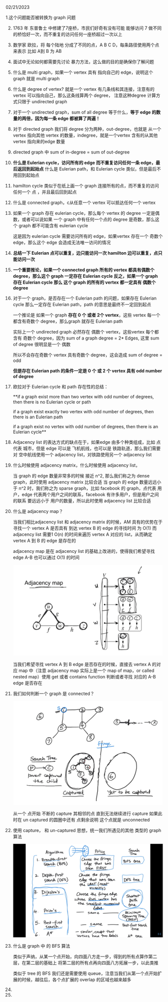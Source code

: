 02/21/2023

1.这个问题能否被转换为 graph 问题

2. 1763 年 东普鲁士 中修建了7座桥，市民们好奇有没有可能 能够访问 7 做不同的桥恰好一次，而不重复的访问任何一座桥超过一次以上

3. 数学家 欧拉，将 每个陆地 分成了不同的点，A B C D，每条路径使用两个点来表示 比如 A到 B 为 AB

4. 面试中无论如何都需要先讨论 暴力方法，这么做的目的是确保你了解问题

5. 什么是 multi graph，如果一个 vertex 具有 指向自己的 edge，说明这个 graph 就是 multi graph

6. 什么是 degree of vertex? 就是一个 vertex 有几条线和其连接，注意有的 vertex 可以指向自己，那么这条线算两个 degree， 注意这种degree 计算方式只限于 undirected graph

7. 对于一个 undirected graph，sum of all degree 等于什么，**等于 edge 的数量的两倍，因为每一条 edge 都被算了两遍！** 

8. 对于 directed graph 我们将 degree 分为两种，out-degree，也就是 从一个 vertex 指向其他 vertex 的数量，indegree，就是一个vertex 含有的从其他 vertex 指向来的edge 数量

9. directed graph 中 sum of in-degree = sum of out-degree

10. **什么是 Eulerian cycle，访问所有的 edge 而不重复访问任何一条 edge，最后返回到起始点**
    什么是 Eulerian path，和 Eulerian cycle 类似，但是最后不用回到起始点
    

11. hamilton cycle 类似于在纸上画一个 graph 连接所有的点，而不重复的访问任何一个 点
    ，并且最后回到起点

12. 什么是 connected graph，c从任意一个 vertex 可以抵达任何一个 vertex

13. 如果一个 graph 存在 eulerian cycle，那么每个 vertex 的 degree 一定是偶数，或者可以说如果 一个 graph 中有任何一个点的 degree 是奇数，那么这个 graph 都不可能含有 eulerian cycle

    这是因为 eulerian cycle 需要访问所有的 edge，如果vertex 存在一个 奇数个 edge，那么这个 edge 会造成无法唯一访问的情况

14. **总结一下 Eulerian 点可以重复，边只能访问一次
    hamilton 边可以重复，点只能访问一次**

15. **一个重要推论，如果一个 connected graph 所有的 vertex 都具有偶数个 degree，那么这个 graph 一定存在 Eulerian cycle
    反之，如果一个 graph 存在 Eulerian cycle 那么 这个 graph 的所有的 vertex 都一定具有 偶数个 degree**

16. 对于一个 graph，是否存在一个 Eulerian path 的问题，如果存在 Eulerian cycle 那么一定存在 Eulerian path，path 的意思是最终不一定回到起点

    一个推论是 如果一个 graph **存在 0 个 或者 2个 vertex**，这些 vertex 每一个都含有奇数个 degree，那么graph 就存在 Eulerian path

    实际上一个 undirected graph 必然存在 偶数个 vertex，这些vertex 每个都含有 奇数个 degree，因为 sum of a graph degree = 2* Edges, 这里 sum of degree 很明显是一个 偶数
    
    所以不会存在奇数个 vertex 具有奇数个 degree，这会造成 sum of degree = odd

    **但是存在 Eulerian path 的条件一定是 0 个 或 2 个 vertex 具有 odd number of degree**

    

17. 欧拉对于 Eulerian cycle 和 path 存在性的总结：

    **if a graph exist more than two vertex with odd number of degrees, then there is no Eulerian cycle or path

    if a graph exist exactly two vertex with odd number of degrees, then there is an Eulerian path

    if a graph exist no vertex with odd number of degrees, then there is an Eulerian cycle**

18. Adjacency list 的表达方式的缺点在于，如果edge 由多个种类组成，比如 点代表 城市，但是 edge 可以是 飞机航线，也可以是 铁路轨道，那么我们需要对 空中航线使用一个 adjacency list，对铁路使用另一个 adjacency list

19. 什么时候使用 adjacency matrix，什么时候使用 adjacency list，
    
    当 graph 的 edge 数量非常多的时候 接近 n^2, 那么我们称之为 dense graph，此时使用 adjacency matrix 比较合适
    当 graph 的 edge 数量远远小于 n^2 时，我们称之为 sparse graph，比如 facebook 的 graph，点代表 用户，edge 代表两个用户之间的联系，facebook 有许多用户，但是用户之间的联系 要远远小于 用户的数量，所以此时使用 adjacency list 比较合适

20. 什么是 adjacency map？
    
    当我们相比adjacency list 和 adjacency matrix 的时候，AM 具有的优势在于 寻找一个 vertex A 是否具有 到达 vertex B 的 edge 的寻找时间 为 O(1)
    而 adjacency list 需要1 O(n) 的时间来遍历 vertex A 对应的 list，从而确定 vertex A 到 B 的 edge 是存在的
    
    adjacency map 是在 adjacency list 的基础上改进的，使得我们希望寻找 edge A-B 也可以通过 O(1) 的时间

    ![image](https://github.com/lizy331/Interview-kickstart/blob/main/src/img/adjacency-map.png)

    当我们希望寻找 vertex A 到 B edge 是否存在的时候，直接去 vertex A 的对应 map 中（注意 adjacency map 实际上是一个 map of map，or called nested map）使用 get 或者 contains function 判断或者寻找 对应的 A-B edge 是否存在

21. 我们如何判断一个 graph 是 connected？

    ![image](https://github.com/lizy331/Interview-kickstart/blob/main/src/img/connected-graph.png)

    从一个 点开始 不断的 capture 其相邻的点 直到无法继续进行 capture 如果此时在 un captured 的圆圈中还有 点剩余说明 这个点就是 unconnected

22. 使用 capture， 和 un-captured 思想，统一我们所遇见的其他 类型的 graph 算法

    ![image](https://github.com/lizy331/Interview-kickstart/blob/main/src/img/Screen%20Shot%202023-02-23%20at%204.55.08%20AM.png)

23. 什么是 graph 中 的 BFS 算法

    类似于声纳，从某一个点开始，向四面八方走一步，得到的所有点算作第二层，在第二层的基础上 将第二层的所有点再向四面八方拓展一步，以此类推

    类似于 tree 的 BFS 我们还是需要使用 queue，注意当我们从第一个点开始扩展的时候，越往后，各个点扩展的 overlap 的区域也越来越多

24.

25.